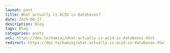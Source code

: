 ```yaml
---
layout: post
title: What actually is ACID in databases?
date: 2025-08-17
description: Blog
tags: Blog
categories: posts
url: https://dev.to/hamzaj/what-actually-is-acid-in-databases-45ol
redirect: https://dev.to/hamzaj/what-actually-is-acid-in-databases-45ol
---
```


